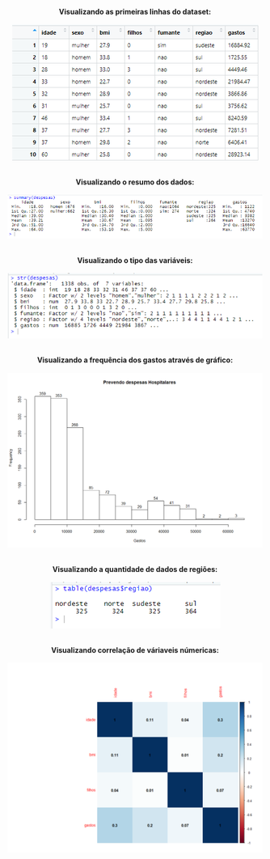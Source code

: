 <html>
<body>


<center>
 
<b>Visualizando as primeiras linhas do dataset:</b></br></br>
<img src="https://github.com/Wenceslau93/Data-Science-e-BI/blob/master/R/Prevendo%20Despesas%20Hospitalares/Dados.PNG?raw=true" alt="sometext"></br></br>

<b>Visualizando o resumo dos dados:</b></br></br>
<img src="https://github.com/Wenceslau93/Data-Science-e-BI/blob/master/R/Prevendo%20Despesas%20Hospitalares/summary.PNG?raw=true" alt="sometext"></br></br>

<b>Visualizando o tipo das variáveis:</b></br></br>
<img src="https://github.com/Wenceslau93/Data-Science-e-BI/blob/master/R/Prevendo%20Despesas%20Hospitalares/tipo.PNG?raw=true" alt="sometext"></br></br>

<b>Visualizando a frequência dos gastos através de gráfico:</b></br></br>
<img src="https://github.com/Wenceslau93/Data-Science-e-BI/blob/master/R/Prevendo%20Despesas%20Hospitalares/Rplot.png?raw=true" alt="sometext"></br></br>

<b>Visualizando a quantidade de dados de regiões:</b></br></br>
<img src="https://github.com/Wenceslau93/Data-Science-e-BI/blob/master/R/Prevendo%20Despesas%20Hospitalares/quantidade_dados_por_regiao.PNG?raw=true" alt="sometext"></br></br>

<b>Visualizando correlação de váriaveis númericas:</b></br></br>
<img src="https://github.com/Wenceslau93/Data-Science-e-BI/blob/master/R/Prevendo%20Despesas%20Hospitalares/Rplot01.png?raw=true" alt="sometext"></br></br>


</body>
</html>
